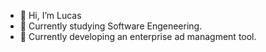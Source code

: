- 👋 Hi, I’m Lucas
- 👀 Currently studying Software Engeneering. 
- 🌱 Currently developing an enterprise ad managment tool.

